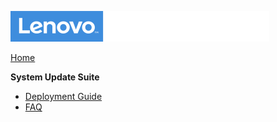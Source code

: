 ![Commercial Deployment Readiness Team](../img/cdrt.png)

[Home](/)

**System Update Suite**

- [Deployment Guide](https://download.lenovo.com/cdrt/docs/DG-SystemUpdateSuite.pdf)
- [FAQ](su/system_update_faq.md)

<!-- 
- [FAQ ](tbct/tbct_faq.md)

-->